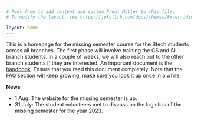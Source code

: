 ```yaml
---
# Feel free to add content and custom Front Matter to this file.
# To modify the layout, see https://jekyllrb.com/docs/themes/#overriding-theme-defaults

layout: home
---
```


This is a homepage for the missing semester course for the Btech students across all branches. The first phase will involve training the CS and AI branch students. In a couple of weeks, we will also reach out to the other branch students if they are interested. An important document is the [handbook](/mathematicalfoundations/handbook/). Ensure that you read this document completely. Note that the [FAQ](/discretemath/faq/) section will keep growing, make sure you look it up once in a while.  

**News**
-  1 Aug: The website for the missing semester is up.
- 31 July: The student volunteers met to discuss on the logistics of the missing semester for the year 2023. 

